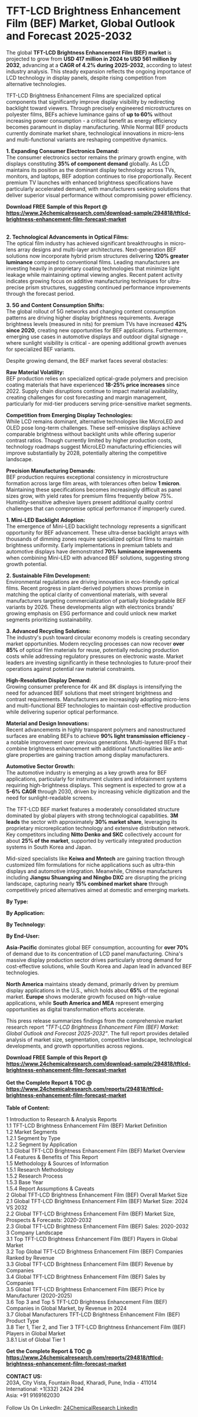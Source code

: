 <h1>TFT-LCD Brightness Enhancement Film (BEF) Market, Global Outlook and Forecast 2025-2032</h1><p>The global <strong>TFT-LCD Brightness Enhancement Film (BEF) market</strong> is projected to grow from <strong>USD 417 million in 2024 to USD 561 million by 2032</strong>, advancing at a <strong>CAGR of 4.2% during 2025-2032</strong>, according to latest industry analysis. This steady expansion reflects the ongoing importance of LCD technology in display panels, despite rising competition from alternative technologies.</p><p>TFT-LCD Brightness Enhancement Films are specialized optical components that significantly improve display visibility by redirecting backlight toward viewers. Through precisely engineered microstructures on polyester films, BEFs achieve luminance gains of <strong>up to 60%</strong> without increasing power consumption - a critical benefit as energy efficiency becomes paramount in display manufacturing. While Normal BEF products currently dominate market share, technological innovations in micro-lens and multi-functional variants are reshaping competitive dynamics.</p><p><strong>1. Expanding Consumer Electronics Demand:</strong><br>
The consumer electronics sector remains the primary growth engine, with displays constituting <strong>35% of component demand</strong> globally. As LCD maintains its position as the dominant display technology across TVs, monitors, and laptops, BEF adoption continues to rise proportionally. Recent premium TV launches with enhanced brightness specifications have particularly accelerated demand, with manufacturers seeking solutions that deliver superior visual performance without compromising power efficiency.</p><div><b>Download FREE Sample of this Report @ 
            <a href="https://www.24chemicalresearch.com/download-sample/294818/tftlcd-brightness-enhancement-film-forecast-market">
            https://www.24chemicalresearch.com/download-sample/294818/tftlcd-brightness-enhancement-film-forecast-market</a></b></div><br><p><strong>2. Technological Advancements in Optical Films:</strong><br>
The optical film industry has achieved significant breakthroughs in micro-lens array designs and multi-layer architectures. Next-generation BEF solutions now incorporate hybrid prism structures delivering <strong>120% greater luminance</strong> compared to conventional films. Leading manufacturers are investing heavily in proprietary coating technologies that minimize light leakage while maintaining optimal viewing angles. Recent patent activity indicates growing focus on additive manufacturing techniques for ultra-precise prism structures, suggesting continued performance improvements through the forecast period.</p><p><strong>3. 5G and Content Consumption Shifts:</strong><br>
The global rollout of 5G networks and changing content consumption patterns are driving higher display brightness requirements. Average brightness levels (measured in nits) for premium TVs have increased <strong>42% since 2020</strong>, creating new opportunities for BEF applications. Furthermore, emerging use cases in automotive displays and outdoor digital signage - where sunlight visibility is critical - are opening additional growth avenues for specialized BEF variants.</p><p>Despite growing demand, the BEF market faces several obstacles:</p><p><strong>Raw Material Volatility:</strong><br>
BEF production relies on specialized optical-grade polymers and precision coating materials that have experienced <strong>18-25% price increases</strong> since 2022. Supply chain disruptions continue to impact material availability, creating challenges for cost forecasting and margin management, particularly for mid-tier producers serving price-sensitive market segments.</p><p><strong>Competition from Emerging Display Technologies:</strong><br>
While LCD remains dominant, alternative technologies like MicroLED and OLED pose long-term challenges. These self-emissive displays achieve comparable brightness without backlight units while offering superior contrast ratios. Though currently limited by higher production costs, technology roadmaps suggest MicroLED manufacturing efficiencies will improve substantially by 2028, potentially altering the competitive landscape.</p><p><strong>Precision Manufacturing Demands:</strong><br>
BEF production requires exceptional consistency in microstructure formation across large film areas, with tolerances often below <strong>1 micron</strong>. Maintaining these specifications becomes increasingly difficult as panel sizes grow, with yield rates for premium films frequently below 75%. Humidity-sensitive adhesive layers present additional quality control challenges that can compromise optical performance if improperly cured.</p><p><strong>1. Mini-LED Backlight Adoption:</strong><br>
The emergence of Mini-LED backlight technology represents a significant opportunity for BEF advancement. These ultra-dense backlight arrays with thousands of dimming zones require specialized optical films to maintain brightness uniformity. Early implementations in premium tablets and automotive displays have demonstrated <strong>70% luminance improvements</strong> when combining Mini-LED with advanced BEF solutions, suggesting strong growth potential.</p><p><strong>2. Sustainable Film Development:</strong><br>
Environmental regulations are driving innovation in eco-friendly optical films. Recent progress in plant-derived polymers shows promise in matching the optical clarity of conventional materials, with several manufacturers targeting commercialization of partially biodegradable BEF variants by 2026. These developments align with electronics brands' growing emphasis on ESG performance and could unlock new market segments prioritizing sustainability.</p><p><strong>3. Advanced Recycling Solutions:</strong><br>
The industry's push toward circular economy models is creating secondary market opportunities. Modern recycling processes can now recover <strong>over 85%</strong> of optical film materials for reuse, potentially reducing production costs while addressing regulatory pressures on electronic waste. Market leaders are investing significantly in these technologies to future-proof their operations against potential raw material constraints.</p><p><strong>High-Resolution Display Demand:</strong><br>
Growing consumer preference for 4K and 8K displays is intensifying the need for advanced BEF solutions that meet stringent brightness and contrast requirements. Manufacturers are increasingly adopting micro-lens and multi-functional BEF technologies to maintain cost-effective production while delivering superior optical performance.</p><p><strong>Material and Design Innovations:</strong><br>
Recent advancements in highly transparent polymers and nanostructured surfaces are enabling BEFs to achieve <strong>90% light transmission efficiency</strong> - a notable improvement over previous generations. Multi-layered BEFs that combine brightness enhancement with additional functionalities like anti-glare properties are gaining traction among display manufacturers.</p><p><strong>Automotive Sector Growth:</strong><br>
The automotive industry is emerging as a key growth area for BEF applications, particularly for instrument clusters and infotainment systems requiring high-brightness displays. This segment is expected to grow at a <strong>5-6% CAGR</strong> through 2030, driven by increasing vehicle digitization and the need for sunlight-readable screens.</p><p>The TFT-LCD BEF market features a moderately consolidated structure dominated by global players with strong technological capabilities. <strong>3M leads</strong> the sector with approximately <strong>30% market share</strong>, leveraging its proprietary microreplication technology and extensive distribution network. Key competitors including <strong>Nitto Denko and SKC</strong> collectively account for about <strong>25% of the market</strong>, supported by vertically integrated production systems in South Korea and Japan.</p><p>Mid-sized specialists like <strong>Keiwa and Mntech</strong> are gaining traction through customized film formulations for niche applications such as ultra-thin displays and automotive integration. Meanwhile, Chinese manufacturers including <strong>Jiangsu Shuangxing and Ningbo DXC</strong> are disrupting the pricing landscape, capturing nearly <strong>15% combined market share</strong> through competitively priced alternatives aimed at domestic and emerging markets.</p><p><strong>By Type:</strong></p><p><strong>By Application:</strong></p><p><strong>By Technology:</strong></p><p><strong>By End-User:</strong></p><p><strong>Asia-Pacific</strong> dominates global BEF consumption, accounting for <strong>over 70%</strong> of demand due to its concentration of LCD panel manufacturing. China's massive display production sector drives particularly strong demand for cost-effective solutions, while South Korea and Japan lead in advanced BEF technologies.</p><p><strong>North America</strong> maintains steady demand, primarily driven by premium display applications in the U.S., which holds about <strong>65%</strong> of the regional market. <strong>Europe</strong> shows moderate growth focused on high-value applications, while <strong>South America and MEA</strong> represent emerging opportunities as digital transformation efforts accelerate.</p><p>This press release summarizes findings from the comprehensive market research report <em>"TFT-LCD Brightness Enhancement Film (BEF) Market: Global Outlook and Forecast 2025-2032"</em>. The full report provides detailed analysis of market size, segmentation, competitive landscape, technological developments, and growth opportunities across regions.</p><div><b>Download FREE Sample of this Report @ 
            <a href="https://www.24chemicalresearch.com/download-sample/294818/tftlcd-brightness-enhancement-film-forecast-market">
            https://www.24chemicalresearch.com/download-sample/294818/tftlcd-brightness-enhancement-film-forecast-market</a></b></div><br><div><b>Get the Complete Report & TOC @ 
            <a href="https://www.24chemicalresearch.com/reports/294818/tftlcd-brightness-enhancement-film-forecast-market">
            https://www.24chemicalresearch.com/reports/294818/tftlcd-brightness-enhancement-film-forecast-market</a></b></div><br>
            <b>Table of Content:</b><p>1 Introduction to Research & Analysis Reports<br />
 1.1 TFT-LCD Brightness Enhancement Film (BEF) Market Definition<br />
 1.2 Market Segments<br />
 1.2.1 Segment by Type<br />
 1.2.2 Segment by Application<br />
 1.3 Global TFT-LCD Brightness Enhancement Film (BEF) Market Overview<br />
 1.4 Features & Benefits of This Report<br />
 1.5 Methodology & Sources of Information<br />
 1.5.1 Research Methodology<br />
 1.5.2 Research Process<br />
 1.5.3 Base Year<br />
 1.5.4 Report Assumptions & Caveats<br />
2 Global TFT-LCD Brightness Enhancement Film (BEF) Overall Market Size<br />
 2.1 Global TFT-LCD Brightness Enhancement Film (BEF) Market Size: 2024 VS 2032<br />
 2.2 Global TFT-LCD Brightness Enhancement Film (BEF) Market Size, Prospects & Forecasts: 2020-2032<br />
 2.3 Global TFT-LCD Brightness Enhancement Film (BEF) Sales: 2020-2032<br />
3 Company Landscape<br />
 3.1 Top TFT-LCD Brightness Enhancement Film (BEF) Players in Global Market<br />
 3.2 Top Global TFT-LCD Brightness Enhancement Film (BEF) Companies Ranked by Revenue<br />
 3.3 Global TFT-LCD Brightness Enhancement Film (BEF) Revenue by Companies<br />
 3.4 Global TFT-LCD Brightness Enhancement Film (BEF) Sales by Companies<br />
 3.5 Global TFT-LCD Brightness Enhancement Film (BEF) Price by Manufacturer (2020-2025)<br />
 3.6 Top 3 and Top 5 TFT-LCD Brightness Enhancement Film (BEF) Companies in Global Market, by Revenue in 2024<br />
 3.7 Global Manufacturers TFT-LCD Brightness Enhancement Film (BEF) Product Type<br />
 3.8 Tier 1, Tier 2, and Tier 3 TFT-LCD Brightness Enhancement Film (BEF) Players in Global Market<br />
 3.8.1 List of Global Tier 1</p><div><b>Get the Complete Report & TOC @ 
            <a href="https://www.24chemicalresearch.com/reports/294818/tftlcd-brightness-enhancement-film-forecast-market">
            https://www.24chemicalresearch.com/reports/294818/tftlcd-brightness-enhancement-film-forecast-market</a></b></div><br><b>CONTACT US:</b><br>
            203A, City Vista, Fountain Road, Kharadi, Pune, India - 411014<br>
            International: +1(332) 2424 294<br>
            Asia: +91 9169162030 <br><br>
            Follow Us On LinkedIn: <a href="https://www.linkedin.com/company/24chemicalresearch/">24ChemicalResearch LinkedIn</a>